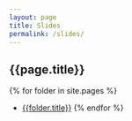```yaml
---
layout: page
title: Slides
permalink: /slides/
---
```


## {{page.title}}

{% for folder in site.pages %}

- [{{folder.title}}]({{site.baseurl}}{{folder.url}})
  {% endfor %}
